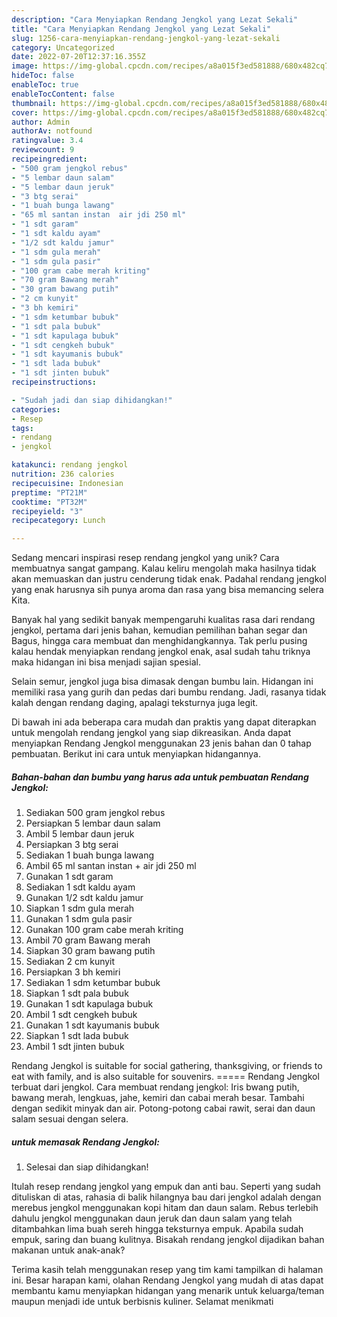 ```yaml
---
description: "Cara Menyiapkan Rendang Jengkol yang Lezat Sekali"
title: "Cara Menyiapkan Rendang Jengkol yang Lezat Sekali"
slug: 1256-cara-menyiapkan-rendang-jengkol-yang-lezat-sekali
category: Uncategorized
date: 2022-07-20T12:37:16.355Z
image: https://img-global.cpcdn.com/recipes/a8a015f3ed581888/680x482cq70/rendang-jengkol-foto-resep-utama.jpg
hideToc: false
enableToc: true
enableTocContent: false
thumbnail: https://img-global.cpcdn.com/recipes/a8a015f3ed581888/680x482cq70/rendang-jengkol-foto-resep-utama.jpg
cover: https://img-global.cpcdn.com/recipes/a8a015f3ed581888/680x482cq70/rendang-jengkol-foto-resep-utama.jpg
author: Admin
authorAv: notfound
ratingvalue: 3.4
reviewcount: 9
recipeingredient:
- "500 gram jengkol rebus"
- "5 lembar daun salam"
- "5 lembar daun jeruk"
- "3 btg serai"
- "1 buah bunga lawang"
- "65 ml santan instan  air jdi 250 ml"
- "1 sdt garam"
- "1 sdt kaldu ayam"
- "1/2 sdt kaldu jamur"
- "1 sdm gula merah"
- "1 sdm gula pasir"
- "100 gram cabe merah kriting"
- "70 gram Bawang merah"
- "30 gram bawang putih"
- "2 cm kunyit"
- "3 bh kemiri"
- "1 sdm ketumbar bubuk"
- "1 sdt pala bubuk"
- "1 sdt kapulaga bubuk"
- "1 sdt cengkeh bubuk"
- "1 sdt kayumanis bubuk"
- "1 sdt lada bubuk"
- "1 sdt jinten bubuk"
recipeinstructions:

- "Sudah jadi dan siap dihidangkan!"
categories:
- Resep
tags:
- rendang
- jengkol

katakunci: rendang jengkol 
nutrition: 236 calories
recipecuisine: Indonesian
preptime: "PT21M"
cooktime: "PT32M"
recipeyield: "3"
recipecategory: Lunch

---
```





Sedang mencari inspirasi resep rendang jengkol yang unik? Cara membuatnya sangat gampang. Kalau keliru mengolah maka hasilnya tidak akan memuaskan dan justru cenderung tidak enak. Padahal rendang jengkol yang enak harusnya sih punya aroma dan rasa yang bisa memancing selera Kita.





Banyak hal yang sedikit banyak mempengaruhi kualitas rasa dari rendang jengkol, pertama dari jenis bahan, kemudian pemilihan bahan segar dan Bagus, hingga cara membuat dan menghidangkannya. Tak perlu pusing kalau hendak menyiapkan rendang jengkol enak,      asal sudah tahu triknya maka hidangan ini bisa menjadi sajian spesial.














Selain semur, jengkol juga bisa dimasak dengan bumbu lain. Hidangan ini memiliki rasa yang gurih dan pedas dari bumbu rendang. Jadi, rasanya tidak kalah dengan rendang daging, apalagi teksturnya juga legit.






Di bawah ini ada beberapa cara mudah dan praktis yang dapat diterapkan untuk mengolah rendang jengkol yang siap dikreasikan. Anda dapat menyiapkan Rendang Jengkol menggunakan 23 jenis bahan dan 0 tahap pembuatan. Berikut ini cara untuk menyiapkan hidangannya.

<!--inarticleads1-->

##### Bahan-bahan dan bumbu yang harus ada untuk pembuatan Rendang Jengkol:

1. Sediakan 500 gram jengkol rebus
1. Persiapkan 5 lembar daun salam
1. Ambil 5 lembar daun jeruk
1. Persiapkan 3 btg serai
1. Sediakan 1 buah bunga lawang
1. Ambil 65 ml santan instan + air jdi 250 ml
1. Gunakan 1 sdt garam
1. Sediakan 1 sdt kaldu ayam
1. Gunakan 1/2 sdt kaldu jamur
1. Siapkan 1 sdm gula merah
1. Gunakan 1 sdm gula pasir
1. Gunakan 100 gram cabe merah kriting
1. Ambil 70 gram Bawang merah
1. Siapkan 30 gram bawang putih
1. Sediakan 2 cm kunyit
1. Persiapkan 3 bh kemiri
1. Sediakan 1 sdm ketumbar bubuk
1. Siapkan 1 sdt pala bubuk
1. Gunakan 1 sdt kapulaga bubuk
1. Ambil 1 sdt cengkeh bubuk
1. Gunakan 1 sdt kayumanis bubuk
1. Siapkan 1 sdt lada bubuk
1. Ambil 1 sdt jinten bubuk


Rendang Jengkol is suitable for social gathering, thanksgiving, or friends to eat with family, and is also suitable for souvenirs. ===== Rendang Jengkol terbuat dari jengkol. Cara membuat rendang jengkol: Iris bwang putih, bawang merah, lengkuas, jahe, kemiri dan cabai merah besar. Tambahi dengan sedikit minyak dan air. Potong-potong cabai rawit, serai dan daun salam sesuai dengan selera. 

<!--inarticleads2-->

#####  untuk memasak Rendang Jengkol:


1. Selesai dan siap dihidangkan!

Itulah resep rendang jengkol yang empuk dan anti bau. Seperti yang sudah dituliskan di atas, rahasia di balik hilangnya bau dari jengkol adalah dengan merebus jengkol menggunakan kopi hitam dan daun salam. Rebus terlebih dahulu jengkol menggunakan daun jeruk dan daun salam yang telah ditambahkan lima buah sereh hingga teksturnya empuk. Apabila sudah empuk, saring dan buang kulitnya. Bisakah rendang jengkol dijadikan bahan makanan untuk anak-anak? 

Terima kasih telah menggunakan resep yang tim kami tampilkan di halaman ini. Besar harapan kami, olahan Rendang Jengkol yang mudah di atas dapat membantu kamu menyiapkan hidangan yang menarik untuk keluarga/teman maupun menjadi ide untuk berbisnis kuliner. Selamat menikmati
